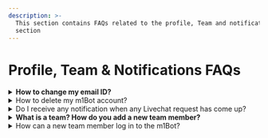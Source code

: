 ```yaml
---
description: >-
  This section contains FAQs related to the profile, Team and notification
  section
---
```


# Profile, Team & Notifications FAQs

<details>

<summary><strong>How to change my email ID?</strong></summary>

You cannot change your email address once you have created your account from the m1Bot app. However, You can contact m1Bot at production@m1Bot.co.za to change your email address.

</details>

<details>

<summary>How to delete my m1Bot account?</summary>

Once you login to your m1Bot account

1. Navigate to the profile section in the settings section
2. In the bottom left corner, There you can see the option 'delete my account

</details>

<details>

<summary>Do I receive any notification when any Livechat request has come up?</summary>

Your notifications dashboard will receive notifications when live chat requests come through. These notifications are visible to you and the agents you add to your account.

</details>

<details>

<summary><strong>What is a team? How do you add a new team member?</strong></summary>

A team in m1Bot is people in your organization that will take over for a live chat request. You can add up to three support agents to your team. Moreover, you can give your team access to your account by giving them a separate account with credentials you create in the Team module.

1. To add the same, Navigate the To Team Tab.
2. Click On Add Team Member
3. To Add A New Member, Fill Out The Name, Email, and Password of your new team Member.
4. You can also add their photograph and WhatsApp Number.

</details>

<details>

<summary>How can a new team member log in to the m1Bot?</summary>

A new team member can log in with their assigned credentials on m1Bot. You can add three members to the team module on m1Bot. The main account owner will have full access to these credentials and can change them as they see fit.

1. Navigate To Team Tab
2. Click On Add Team Member To Add A New Member
3. Fill Out The Name, Email, and Password Of You New Team Member. You can also add their photograph and WhatsApp Number.
4. For example, A New Team member here will log in on m1bot.mark1 from their email address xyz@gmail.com and the password above.

</details>
